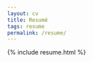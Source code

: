 ```yaml
---
layout: cv
title: Resumé
tags: resume
permalink: /resume/
---
```


<!-- <iframe width="100%" height="1080" frameBorder="0" marginwidth="0" marginheight="0" scrolling="No" hspace="0" vspace="0" src="https://docs.google.com/document/d/e/2PACX-1vQCPcv0T8h7BQ-Y2J9Y5vDBh5YQ_6mFpYSS-Wp--kmm5GhRoyx7ogDoyUIHFw8XKDkiJFU5PBZ-Nsl0/pub?embedded=true"></iframe> -->

{% include resume.html %}


<!-- # Suyog Jadhav

<div id="webaddress">
<a href="mailto:suyog.17je002775@ece.ism.ac.in">suyog.17je002775@ece.ism.ac.in</a>
|
<i class="fa fa-github"></i> <a href="http://github.com/{{ site.github_username }}">{{ site.github_username }}</a>
|
<i class="fa fa-twitter"></i> <a href="http://twitter.com/{{ site.github_username }}">{{ site.github_username }}</a>
</div>


## Experience
`2017-`
__Data Engineering Intern, Zendesk__ Work alongside the data science team on the machine learning driven Automatic Answers and Satisfaction Prediction products.

`2016`
__Web Developer, RMIT Melbourne__ Integrated xAPI into existing RMIT web tools, and worked on changing student’s relationship with their learning data.

`2016`
__Research Assistant, RMIT Melbourne__ Used Machine Learning and NLP libraries to predict language acquisition in second language learners.

__Tutor (Computer Science), Indigenous Tutorial Assistance Scheme__ Tutor students in algorithm design and analysis, database concepts, and software engineering fundamentals.

## Education

`2015-`
__Bachelor of Software Engineering, RMIT Melbourne__

***GPA 3.9:***  100 - Web Programming, 97 - Soft. Eng. Fundamentals, 93 - Data Comm, 89 - Discrete Math

`2011-13`
__Bachelor of Environments (Architecture), University of Melbourne__

`2007-10`
__Melbourne High School__ 95.80 / 100 ATAR

## University Leadership & Involvement

`2016-`
__President, Computer Science & IT Society__ Rebranded the club, completed its website and have set up new student engagement initiatives.

`2014-15`
__Lead Investment & IT Officer, Foresight Investment__ With over $50,000 AUM the group generated annualised returns of greater than 11% while the ASX200 went down.

`2016-`
__Founder & Vice President - RMIT Programming Club__ Setup club’s communication channels.branding, and website. Created leadership group and now run meetings biweekly

## Projects

### Insults

Uses Machine Learning to detect if online comments are insulting or derogatory. In the spirit of Google’s Perspective Project.

### aimacode/aima-(java|python)
Implemented the HITS (python and java) algorithm and CYK Parsing algorithm (java).

### sudkamp-langs-machines=(java|python)

Implementing computing theory algorithms from Sudkamp’s Languages and Machines textbook in Python and Java.

__* Please see my Github profile for other projects and pull-request contributions.__

## Awards

1​st​ Place ​in NASA’s SpaceApps Melbourne Hackathon ​APR 2016

2nd Place in Facebook Melbourne Hackathon 2017

Most Creative Team​ ​in Unihack 2016 AUG 2016


## Technical

* **Python**
* **Ruby**
* **Java**
* Git
* Web Applications & APIs
* Data Engineering
* Algorithm Design
* Scripting
-->

<!-- ## Links

* <i class="fa fa-envelope"></i> <a href="mailto:{{ site.email }}">{{ site.email }}</a><br />
* <i class="fa fa-github"></i> <a href="http://github.com/{{ site.github_username }}">{{ site.github_username }}</a><br />
*  <i class="fa fa-twitter"></i> <a href="http://twitter.com/{{ site.github_username }}">{{ site.github_username }}</a><br /> -->

<!-- ### Footer

Last updated: May 2013 -->
